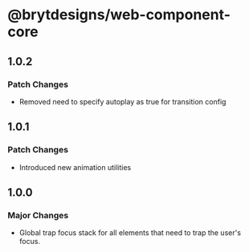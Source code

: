 # @brytdesigns/web-component-core

## 1.0.2

### Patch Changes

- Removed need to specify autoplay as true for transition config

## 1.0.1

### Patch Changes

- Introduced new animation utilities

## 1.0.0

### Major Changes

- Global trap focus stack for all elements that need to trap the user's focus.
